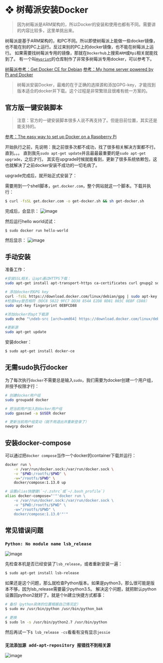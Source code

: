 # ❖ 树莓派安装Docker

> 因为树莓派是ARM架构的，所以Docker的安装和使用也都有不同。需要讲的内容比较多，这里单挑出来。

树莓派是基于ARM架构的，和PC不同。所以即使树莓派上能做一些docker镜像，也不能在别的PC上运行。反过来别的PC上的docker镜像，也不能在树莓派上运行。
如果需要找树莓派专用的镜像，那就在`Dockerhub`上搜索`ARM`或`Rpi`相关就能找到了。
有一个叫[`Hypriot`](https://hub.docker.com/u/hypriot/)的仓库制作了非常多树莓派专用docker，可以参考下。

[树莓派参考：Get Docker CE for Debian](https://docs.docker.com/install/linux/docker-ce/debian/#os-requirements)
[参考：My home server powered by Pi and Docker](https://jordancrawford.kiwi/rpi-home-server/)

> 树莓派安装Docker，最难的在于正确的选择源和添加GPG-key，才能找到版本适合的docker并下载。这个过程是非常繁琐且很难有统一方案的。


## 官方版一键安装脚本
> 注意：官方的一键安装脚本很多人说不再支持了。但是目前位置，其实还是能支持的。

[参考：The easy way to set up Docker on a Raspberry Pi](https://medium.freecodecamp.org/the-easy-way-to-set-up-docker-on-a-raspberry-pi-7d24ced073ef)

开始执行之前，先说明：我之前很多次都不成功，找了很多相关解决方案都不行。直到。。。
直到我先`sudo apt-get update`并且最最最重要的是`sudo apt-get upgrade`，之后才行。
其实在upgrade时候就能看到，更新了很多系统依赖包，这也就解决了之前docker安装不成功的一切毛病了。

upgrade完成后，就开始正式安装了：

需要用到一个shell脚本，`get.docker.com`，整个网站就这一个脚本。下载并执行：
```sh
$ curl -fsSL get.docker.com -o get-docker.sh && sh get-docker.sh
```

完成后，会显示：
![image](https://user-images.githubusercontent.com/14041622/45930545-287ac680-bf94-11e8-9dfa-d519d0a551fe.png)

然后运行hello world试试：
```
$ sudo docker run hello-world
```
然后显示：
![image](https://user-images.githubusercontent.com/14041622/45930765-90321100-bf96-11e8-8a8e-0b1b31cfb524.png)


## 手动安装

准备工作：
```sh
#安装SSL相关，让apt通过HTTPS下载：
sudo apt-get install apt-transport-https ca-certificates curl gnupg2 software-properties-common

# 添加docker的GPG key
curl -fsSL https://download.docker.com/linux/debian/gpg | sudo apt-key add -
#检查key是否相符（9DC8 5822 9FC7 DD38 854A E2D8 8D81 803C 0EBF CD88）
sudo apt-key fingerprint 0EBFCD88

#添加docker的apt下载源
sudo echo "\ndeb-src [arch=amd64] https://download.docker.com/linux/debian wheezy stable\n" >> /etc/apt/sources.list

#更新源
sudo apt-get update
```


安装docker：
```sh
$ sudo apt-get install docker-ce
```


## 无需sudo执行docker

为了每次执行`docker`不需要总是输入`sudo`，我们需要为docker创建一个用户组，并授予权限才行：
```sh
# 创建docker用户组
sudo groupadd docker

# 把当前用户加入到docker用户组
sudo gpasswd -a $USER docker

# 更新当前用户组变动（就不用退出并重新登录了）
newgrp docker
```

## 安装docker-compose
可以通过把`docker compose`当作一个docker的container下载并运行：
```sh
docker run \
    -v /var/run/docker.sock:/var/run/docker.sock \
    -v "$PWD:/rootfs/$PWD" \
    -w="/rootfs/$PWD" \
    docker/compose:1.13.0 up

# 设置alias快捷键(`~/.zshrc`或`~/.bash_profile`)
alias docker-compose="'"'docker run \
    -v /var/run/docker.sock:/var/run/docker.sock \
    -v "$PWD:/rootfs/$PWD" \
    -w="/rootfs/$PWD" \
    docker/compose:1.13.0'"'"
```


## 常见错误问题


### `Python: No module name lsb_release`

![image](https://user-images.githubusercontent.com/14041622/45663664-3c5c9d80-bb3a-11e8-9e61-b64d24195ec3.png)

先检查本机是否已经安装了`lsb_release`，或者重新安装一遍：
```sh
$ sudo apt-get install lsb-release
```

如果还是这个问题，那么就检查Python版本。如果是python3，那么很可能是版本不够，因为lsb_release需要最少python3.5。
解决这个问题，就把默认python设置回python2就好了。就是个ln建立快捷方式都事：
```sh
# 备份（python具体的位置根据自己情况定）
$ sudo mv /usr/bin/python /usr/bin/python_bak

# 更换
$ sudo ln -s /usr/bin/python2.7 /usr/bin/python
```

然后再试一下`$ lsb_release -cs`看看有没有显示`jessie`


### `无法添加源 add-apt-repository 报错找不到相关源`

![image](https://user-images.githubusercontent.com/14041622/45663673-47173280-bb3a-11e8-987e-4a3e6d3d7894.png)


